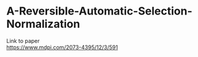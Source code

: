 # A-Reversible-Automatic-Selection-Normalization  
Link to paper  
https://www.mdpi.com/2073-4395/12/3/591  
